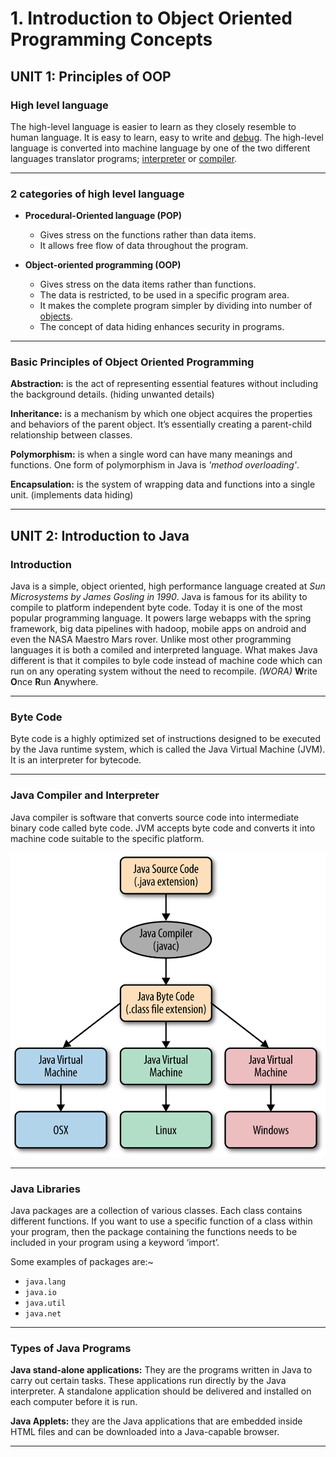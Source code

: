 # 1. Introduction to Object Oriented Programming Concepts

## UNIT 1: Principles of OOP

### High level language

The high-level language is easier to learn as they closely resemble to human language. It is easy to learn, easy to write and [debug](../Dictionary.md#debugging). The high-level language is converted into machine language by one of the two different languages translator programs; [interpreter](../Dictionary.md#interpreter) or [compiler](../Dictionary.md#compiler).

----

### 2 categories of high level language

- **Procedural-Oriented language (POP)** 
	- Gives stress on the functions rather than data items.
	- It allows free flow of data throughout the program.

- **Object-oriented programming (OOP)**
	- Gives stress on the data items rather than functions.
	- The data is restricted, to be used in a specific program area.
	- It makes the complete program simpler by dividing into number of [objects](../Dictionary.md#object).
	- The concept of data hiding enhances security in programs.

----

### Basic Principles of Object Oriented Programming

**Abstraction:** is the act of representing essential features without including the background details. (hiding
unwanted details)

**Inheritance:** is a mechanism by which one object acquires the properties and behaviors of the parent object. It’s essentially creating a parent-child relationship between classes.

**Polymorphism:** is when a single word can have many meanings and functions. One form of polymorphism in Java is _'method overloading'_.

**Encapsulation:** is the system of wrapping data and functions into a single unit. (implements data hiding)

----

## UNIT 2: Introduction to Java

### Introduction

Java is a simple, object oriented, high performance language created at _Sun Microsystems by James Gosling in 1990_. Java is famous for its ability to compile to platform independent byte code. Today it is one of the most popular programming language. It powers large webapps with the spring framework, big data pipelines with hadoop, mobile apps on android and even the NASA Maestro Mars rover. Unlike most other programming languages it is both a comiled and interpreted language. What makes Java different is that it compiles to byle code instead of machine code which can run on any operating system without the need to recompile. _(WORA)_ **W**rite **O**nce **R**un **A**nywhere.

----

### Byte Code

Byte code is a highly optimized set of instructions designed to be executed by the Java runtime system, which is called the Java Virtual Machine (JVM). It is an interpreter for bytecode.

----

### Java Compiler and Interpreter

Java compiler is software that converts source code into intermediate binary code called byte code. JVM accepts byte code and converts it into machine code suitable to the specific platform.

![Java Compilation Process](/Images/JavaCompilationProcess.png)

----

### Java Libraries
Java packages are a collection of various classes. Each class contains different functions. If you want to use a specific function of a class within your program, then the package containing the functions needs to be included in your program using a keyword ‘import’.

Some examples of packages are:~
- `java.lang` 
- `java.io`
- `java.util`
- `java.net`

----

### Types of Java Programs

**Java stand-alone applications:** They are the programs written in Java to carry out certain tasks. These applications run directly by the Java interpreter. A standalone application should be delivered and installed on each computer before it is run.

**Java Applets:** they are the Java applications that are embedded inside HTML files and can be downloaded into a Java-capable browser.

----